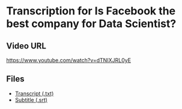 # Transcription for Is Facebook the best company for Data Scientist?
## Video URL
https://www.youtube.com/watch?v=dTNIXJRL0yE
 
## Files
- [Transcript (.txt)](./transcript.txt)
- [Subtitle (.srt)](./transcript.srt)
